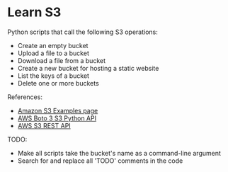 # Learn S3

Python scripts that call the following S3 operations:

* Create an empty bucket
* Upload a file to a bucket
* Download a file from a bucket
* Create a new bucket for hosting a static website
* List the keys of a bucket
* Delete one or more buckets

References:

* [Amazon S3 Examples page](https://boto3.readthedocs.io/en/latest/guide/s3-examples.html)
* [AWS Boto 3 S3 Python API](https://boto3.readthedocs.io/en/latest/reference/services/s3.html)
* [AWS S3 REST API](https://docs.aws.amazon.com/AmazonS3/latest/API/RESTServiceGET.html)

TODO:

* Make all scripts take the bucket's name as a command-line argument
* Search for and replace all 'TODO' comments in the code
